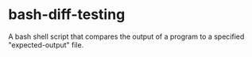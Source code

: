 # bash-diff-testing
A bash shell script that compares the output of a program to a specified "expected-output" file.
